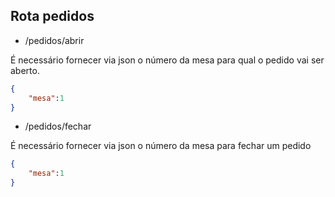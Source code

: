 ## Rota pedidos

* /pedidos/abrir

É necessário fornecer via json o número da mesa para qual o pedido vai ser aberto.

```json
{
	"mesa":1
}
```

* /pedidos/fechar

É necessário fornecer via json o número da mesa para fechar um pedido

```json
{
	"mesa":1
}
```


